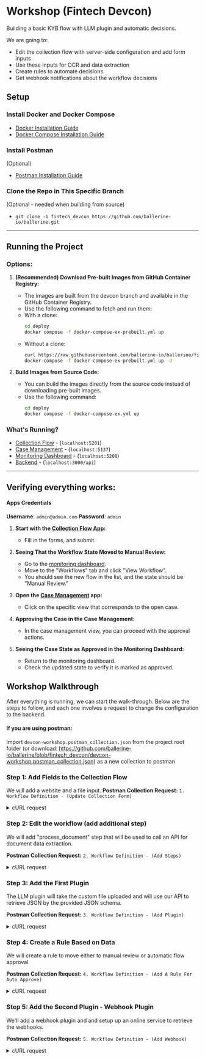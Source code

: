 # Workshop (Fintech Devcon)
Building a basic KYB flow with LLM plugin and automatic decisions.

We are going to:
* Edit the collection flow with server-side configuration and add form inputs
* Use these inputs for OCR and data extraction
* Create rules to automate decisions
* Get webhook notifications about the workflow decisions

## Setup

### Install Docker and Docker Compose
- [Docker Installation Guide](https://docs.docker.com/get-docker/)
- [Docker Compose Installation Guide](https://docs.docker.com/compose/install/)

### Install Postman 
(Optional)
- [Postman Installation Guide](https://www.postman.com/downloads/)

### Clone the Repo in This Specific Branch 
(Optional - needed when building from source)
- `git clone -b fintech_devcon https://github.com/ballerine-io/ballerine.git`


-----
## Running the Project

### Options:
1. **(Recommended) Download Pre-built Images from GitHub Container Registry:**
   - The images are built from the devcon branch and available in the GitHub Container Registry.
   - Use the following command to fetch and run them:
   - With a clone:
     ```bash
     cd deploy
     docker compose -f docker-compose-ex-prebuilt.yml up
     ```
    - Without a clone:
      ```bash
      curl https://raw.githubusercontent.com/ballerine-io/ballerine/fintech_devcon/deploy/docker-compose-ex-prebuilt.yml -O
      docker-compose -f docker-compose-ex-prebuilt.yml up -d
      ``````
      

2. **Build Images from Source Code:**
   - You can build the images directly from the source code instead of downloading pre-built images.
   - Use the following command:
     ```bash
     cd deploy
     docker compose -f docker-compose-ex.yml up
     ```

### What's Running?
- [Collection Flow](http://localhost:5201) - (`localhost:5201`)
- [Case Management](http://localhost:5137) - (`localhost:5137`)
- [Monitoring Dashboard](http://localhost:5200) - (`localhost:5200`)
- [Backend](http://localhost:3000/api) - (`localhost:3000/api`)

---

## Verifying everything works:
#### Apps Credentials
**Username**: `admin@admin.com`
**Password**: `admin`

1. **Start with the [Collection Flow App](http://localhost:5201):**
   - Fill in the forms, and submit.

2. **Seeing That the Workflow State Moved to Manual Review:**
   - Go to the [monitoring dashboard](http://localhost:5200).
   - Move to the "Workflows" tab and click "View Workflow".
   - You should see the new flow in the list, and the state should be "Manual Review."

3. **Open the [Case Management](http://localhost:5137) app:**
   - Click on the specific view that corresponds to the open case.

4. **Approving the Case in the Case Management:**
   - In the case management view, you can proceed with the approval actions.

5. **Seeing the Case State as Approved in the Monitoring Dashboard:**
   - Return to the monitoring dashboard.
   - Check the updated state to verify it is marked as approved.

## Workshop Walkthrough

After everything is running, we can start the walk-through. Below are the steps to follow, and each one involves a request to change the configuration to the backend.

#### If you are using postman:
Import `devcon-workshop.postman_collection.json` from the project root folder (or download: https://github.com/ballerine-io/ballerine/blob/fintech_devcon/devcon-workshop.postman_collection.json) as a new collection to postman


### Step 1: Add Fields to the Collection Flow

We will add a website and a file input.
**Postman Collection Request:** `1. Workflow Definition - (Update Collection Form)`

<details>
<summary>cURL request</summary>

```bash
curl --location --request PATCH 'http://localhost:3000/api/v1/external/workflows/workflow-definition/devcon_example_workflow' \
--header 'Content-Type: application/json' \
--header 'Authorization: Bearer secret' \
--data '{
    "states": {
        "data_collection": {
            "metadata": {
                "uiSettings": {
                    "multiForm": {
                        "documents": [
                            {
                                "id": "url-document",
                                "type": "url",
                                "name": "customDocument",
                                "provider": "http",
                                "properties": {
                                    "type": "Custom",
                                    "category": "Document"
                                }
                            }
                        ],
                        "steps": [
                            {
                                "id": "companyInformation",
                                "formSchema": {
                                    "properties": {
                                        "website": {
                                            "type": "string",
                                            "title": "Company Website"
                                        }
                                    }
                                },
                                "uiSchema": {
                                    "website": {
                                        "ui:placeholder": "https://google.com"
                                    }
                                }
                            },
                            {
                                "id": "businessDocuments",
                                "formSchema": {
                                    "properties": {
                                        "customDocument": {
                                            "type": "string",
                                            "title": "Document Url"
                                        }
                                    }
                                }
                            }
                        ]
                    }
                }
            }
        }
    }
}'
```
</details>

### Step 2: Edit the workflow (add additional step)
We will add "process_document" step that will be used to call an API for document data extraction.

**Postman Collection Request:** `2. Workflow Definition - (Add Steps)`

<details>
<summary>cURL request</summary>

```bash
curl --location --request PATCH 'http://localhost:3000/api/v1/external/workflows/workflow-definition/devcon_example_workflow?arrayMergeStrategy=by_index' \
--header 'Content-Type: application/json' \
--header 'Authorization: Bearer secret' \
--data '{
    "states": {
        "data_collection": {
            "on": {
                "start": "process_documents"
            }
        },
        "process_documents": {
            "on": {
                "API_CALL_SUCCESS": [
                    {
                        "target": "manual_review"
                    }
                ],
                "API_CALL_ERROR": [
                    {
                        "target": "manual_review"
                    }
                ]
            }
        }
    }
}'
```
</details>

### Step 3: Add the First Plugin
The LLM plugin will take the custom file uploaded and will use our API to retrieve JSON by the provided JSON schema.

**Postman Collection Request:** `3. Workflow Definition - (Add Plugin)`

<details>
<summary>cURL request</summary>

```bash
curl --location --request PATCH 'http://localhost:3000/api/v1/external/workflows/workflow-definition/devcon_example_workflow' \
--header 'Content-Type: application/json' \
--header 'Authorization: Bearer secret' \
--data-raw '{
    "extensions": {
        "apiPlugins": [
            {
                "name": "llm_ocr_extraction",
                "pluginKind": "api",
                "url": "https://unified-api-test.eu.ballerine.app/ocr/extract",
                "method": "POST",
                "headers": {
                    "authorization": "Bearer {secret.UNIFIED_API_TOKEN}"
                },
                "stateNames": [
                    "process_documents"
                ],
                "successAction": "API_CALL_SUCCESS",
                "errorAction": "API_CALL_ERROR",
                "request": {
                    "transform": [
                        {
                            "transformer": "jmespath",
                            "mapping": "{images: [{remote: {imageUri: entity.data.dynamicInfo.companyDocuments.customDocument}}]}"
                        }
                    ],
                    "schema": {
                        "type": "object",
                        "properties": {
                            "unifiedSocialCreditCode": {
                                "type": "string"
                            },
                            "companyName": {
                                "type": "string"
                            },
                            "address": {
                                "type": "object",
                                "properties": {
                                    "country": {
                                        "type":"string"
                                    },
                                    "city": {
                                        "type":"string"
                                    },
                                    "street": {
                                        "type":"string"
                                    }
                                }
                            },
                            "expiryDate": {
                                "type":"string"
                            }
                        }
                    }
                },
                "response": {
                    "transform": [
                        {
                            "transformer": "jmespath",
                            "mapping": "@"
                        }
                    ]                    
                }
            }
        ]
    }
}'
```
</details>

### Step 4: Create a Rule Based on Data
We will create a rule to move either to manual review or automatic flow approval.

**Postman Collection Request:** `4. Workflow Definition - (Add A Rule For Auto Approve)`

<details>
<summary>cURL request</summary>

```bash
curl --location --request PATCH 'http://localhost:3000/api/v1/external/workflows/workflow-definition/devcon_example_workflow?arrayMergeStrategy=by_index' \
--header 'Content-Type: application/json' \
--header 'Authorization: Bearer secret' \
--data '{
    "states": {
        "data_collection": {
            "on": {
                "start": "process_documents"
            }
        },
        "process_documents": {
            "on": {
                "API_CALL_SUCCESS": [
                    {
                        "target": "approved",
                        "cond": {
                            "type": "json-logic",
                            "options": {
                                "rule": {
                                    "==": [
                                        {
                                            "var": "pluginsOutput.llm_ocr_extraction.parsedData.unifiedSocialCreditCode"
                                        },
                                          {
                                            "var": "entity.data.registrationNumber"
                                        }
                                    ]
                                }
                            }
                        }
                    },
                    {
                        "target": "manual_review"
                    }
                ],
                "API_CALL_ERROR": [
                    {
                        "target": "manual_review"
                    }
                ]
            }
        }
    }
}'
```
</details>


### Step 5: Add the Second Plugin - Webhook Plugin
We'll add a webhook plugin and and setup up an online service to retrieve the webhooks.

**Postman Collection Request:** `5. Workflow Definition - (Add Webhook)`

<details>
<summary>cURL request</summary>

```shell
curl --location --request PATCH 'http://localhost:3000/api/v1/external/workflows/workflow-definition/devcon_example_workflow?arrayMergeStrategy=concat' \
--header 'Content-Type: application/json' \
--header 'Authorization: Bearer secret' \
--data-raw '{
    "extensions": {
        "apiPlugins": [
            {
                "name": "webhook_final_results",
                "url": "https://webhook.site/91f5bfc1-79d2-4fea-b9d6-a0fe7ce905d5",
                "method": "POST",
                "stateNames": [
                    "approved",
                    "rejected"
                ],
                "request": {
                    "transform": [
                        {
                            "transformer": "jmespath",
                            "mapping": "{workflow_decision: state, data: @}"
                        }
                    ]
                }
            }
        ]
     
    }
}'
```
</details>
